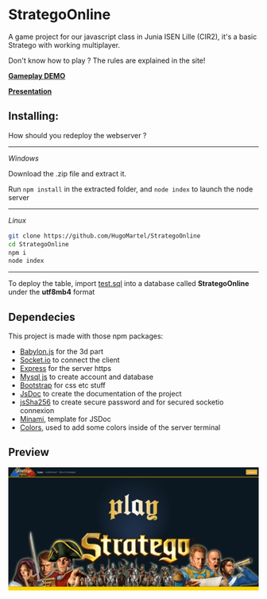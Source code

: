 # StrategoOnline
A game project for our javascript class in Junia ISEN Lille (CIR2), it's a basic Stratego with working multiplayer.

Don't know how to play ? The rules are explained in the site!

**[Gameplay DEMO](https://www.youtube.com/watch?v=NJLrGxr3erw "Youtube Video")**

**[Presentation](StrategoPresentation.pdf "pdf")**

## Installing:
How should you redeploy the webserver ?

---

_Windows_

Download the .zip file and extract it.

Run `npm install` in the extracted folder, and `node index` to launch the node server

---

_Linux_
```bash
git clone https://github.com/HugoMartel/StrategoOnline
cd StrategoOnline
npm i
node index
```

---

To deploy the table, import [test.sql](test.sql) into a database called **StrategoOnline** under the **utf8mb4** format

## Dependecies
This project is made with those npm packages:
* [Babylon.js](https://github.com/BabylonJS/Babylon.js "Babylon's github") for the 3d part
* [Socket.io](https://github.com/socketio/socket.io "socket.io github") to connect the client 
* [Express](https://github.com/expressjs/express "Express github") for the server https
* [Mysql js](https://github.com/mysqljs/mysql "my sql js github page") to create account and database
* [Bootstrap](https://github.com/twbs/bootstrap "Bootstrap github") for css etc stuff
* [JsDoc](https://github.com/jsdoc/jsdoc "Jsodc github") to create the documentation of the project
* [jsSha256](https://github.com/emn178/js-sha256 "js Sha 256 github") to create secure password and for secured socketio connexion
* [Minami](https://github.com/nijikokun/minami "Minami Github"), template for JSDoc
* [Colors](https://github.com/Marak/colors.js "Colors Github"), used to add some colors inside of the server terminal
 
## Preview
![menu preview](doc/preview.png)
